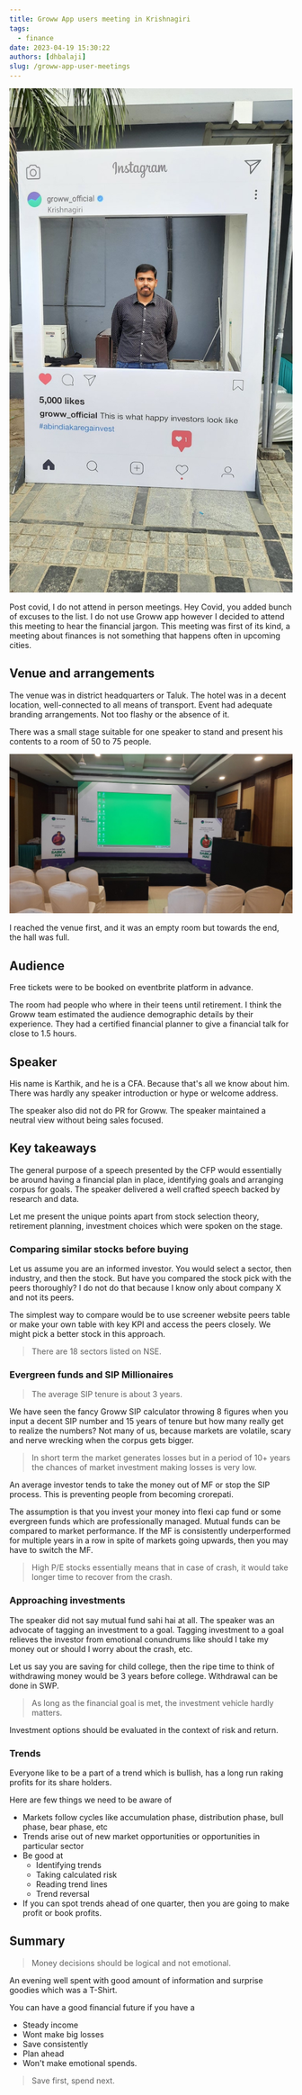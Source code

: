 ```yaml
---
title: Groww App users meeting in Krishnagiri
tags:
  - finance
date: 2023-04-19 15:30:22
authors: [dhbalaji]
slug: /groww-app-user-meetings
---
```


![Groww welcome photo](../assets/groww-welcome-photo.jpg)

Post covid, I do not attend in person meetings. Hey Covid, you added bunch of excuses to the list. I do not use Groww app however I decided to attend this meeting to hear the financial jargon. This meeting was first of its kind, a meeting about finances is not something that happens often in upcoming cities.

## Venue and arrangements

The venue was in district headquarters or Taluk. The hotel was in a decent location, well-connected to all means of transport. Event had adequate branding arrangements. Not too flashy or the absence of it.

There was a small stage suitable for one speaker to stand and present his contents to a room of 50 to 75 people.

![](../assets/groww-stage.jpg)

I reached the venue first, and it was an empty room but towards the end, the hall was full.

## Audience

Free tickets were to be booked on eventbrite platform in advance. 

The room had people who where in their teens until retirement. I think the Groww team estimated the audience demographic details by their experience. They had a certified financial planner to give a financial talk for close to 1.5 hours.

## Speaker

His name is Karthik, and he is a CFA. Because that's all we know about him. There was hardly any speaker introduction or hype or welcome address. 

The speaker also did not do PR for Groww. The speaker maintained a neutral view without being sales focused.

## Key takeaways

The general purpose of a speech presented by the CFP would essentially be around having a financial plan in place, identifying goals and arranging corpus for goals. The speaker delivered a well crafted speech backed by research and data.

Let me present the unique points apart from stock selection theory, retirement planning, investment choices which were spoken on the stage.

### Comparing similar stocks before buying

Let us assume you are an informed investor. You would select a sector, then industry, and then the stock. But have you compared the stock pick with the peers thoroughly? I do not do that because I know only about company X and not its peers. 

The simplest way to compare would be to use screener website peers table or make your own table with key KPI and access the peers closely. We might pick a better stock in this approach.

> There are 18 sectors listed on NSE.

### Evergreen funds and SIP Millionaires

> The average SIP tenure is about 3 years.

We have seen the fancy Groww SIP calculator throwing 8 figures when you input a decent SIP number and 15 years of tenure but how many really get to realize the numbers? Not many of us, because markets are volatile, scary and nerve wrecking when the corpus gets bigger. 

> In short term the market generates losses but in a period of 10+ years the chances of market investment making losses is very low. 

An average investor tends to take the money out of MF or stop the SIP process. This is preventing people from becoming crorepati. 

The assumption is that you invest your money into flexi cap fund or some evergreen funds which are professionally managed. Mutual funds can be compared to market performance. If the MF is consistently underperformed for multiple years in a row in spite of markets going upwards, then you may have to switch the MF.

> High P/E stocks essentially means that in case of crash, it would take longer time to recover from the crash.

### Approaching investments

The speaker did not say mutual fund sahi hai at all. The speaker was an advocate of tagging an investment to a goal. Tagging investment to a goal relieves the investor from emotional conundrums like should I take my money out or should I worry about the crash, etc.

Let us say you are saving for child college, then the ripe time to think of withdrawing money would be 3 years before college. Withdrawal can be done in SWP.

> As long as the financial goal is met, the investment vehicle hardly matters. 

Investment options should be evaluated in the context of risk and return.

### Trends

Everyone like to be a part of a trend which is bullish, has a long run raking profits for its share holders.

Here are few things we need to be aware of

- Markets follow cycles like accumulation phase, distribution phase, bull phase, bear phase, etc
- Trends arise out of new market opportunities or opportunities in particular sector
- Be good at
  - Identifying trends
  - Taking calculated risk
  - Reading trend lines
  - Trend reversal
- If you can spot trends ahead of one quarter, then you are going to make profit or book profits.

## Summary

> Money decisions should be logical and not emotional.

An evening well spent with good amount of information and surprise goodies which was a T-Shirt.

You can have a good financial future if you have a 

- Steady income
- Wont make big losses
- Save consistently 
- Plan ahead
- Won't make emotional spends.

> Save first, spend next.